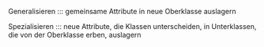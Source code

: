 
Generalisieren ::: gemeinsame Attribute in neue Oberklasse auslagern
<!--SR:!2024-10-04,69,314!2024-09-29,4,286-->

Spezialisieren ::: neue Attribute, die Klassen unterscheiden, in Unterklassen, die von der Oberklasse erben, auslagern
<!--SR:!2025-05-12,235,330!2024-09-29,4,286-->
